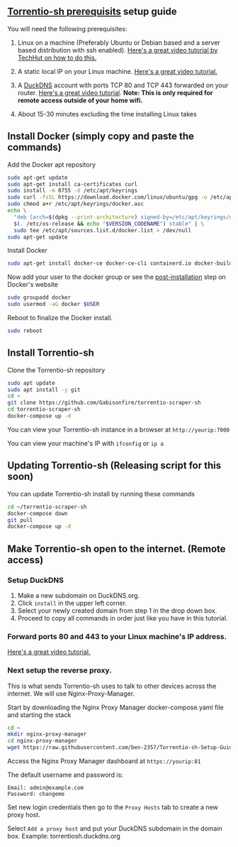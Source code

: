 ## [Torrentio-sh prerequisits](https://github.com/Gabisonfire/torrentio-scraper-sh) setup guide

You will need the following prerequisites:
 1. Linux on a machine (Preferably Ubuntu or Debian based and a server based distribution with ssh enabled). [Here's a great video tutorial by TechHut on how to do this.](https://www.youtube.com/watch?v=K2m52F0S2w8) 
 
 2. A static local IP on your Linux machine. [Here's a great video tutorial.](https://www.youtube.com/watch?v=fayx4jWqyWk)
 
 3. A [DuckDNS](https://www.duckdns.org/) account with ports TCP 80 and  TCP 443 forwarded on your router. [Here's a great video tutorial](https://www.youtube.com/watch?v=B9jH8QPsVOw). ****Note: This is only required for remote access outside of your home wifi.****
 
 4. About 15-30 minutes excluding the time installing Linux takes 

## Install Docker (simply copy and paste the commands)

Add the Docker apt repository

```bash
sudo apt-get update
sudo apt-get install ca-certificates curl
sudo install -m 0755 -d /etc/apt/keyrings
sudo curl -fsSL https://download.docker.com/linux/ubuntu/gpg -o /etc/apt/keyrings/docker.asc
sudo chmod a+r /etc/apt/keyrings/docker.asc
echo \
  "deb [arch=$(dpkg --print-architecture) signed-by=/etc/apt/keyrings/docker.asc] https://download.docker.com/linux/ubuntu \
  $(. /etc/os-release && echo "$VERSION_CODENAME") stable" | \
  sudo tee /etc/apt/sources.list.d/docker.list > /dev/null
sudo apt-get update
```
Install Docker
```bash
sudo apt-get install docker-ce docker-ce-cli containerd.io docker-buildx-plugin docker-compose-plugin
```
Now add your user to the docker group or see the [post-installation](https://docs.docker.com/engine/install/linux-postinstall/) step on Docker's website
```bash
sudo groupadd docker
sudo usermod -aG docker $USER
```
Reboot to finalize the Docker install.
```bash
sudo reboot
```

## Install Torrentio-sh

Clone the Torrentio-sh repository
```bash
sudo apt update
sudo apt install -y git
cd ~
git clone https://github.com/Gabisonfire/torrentio-scraper-sh
cd torrentio-scraper-sh
docker-compose up -d
```
You can view your Torrentio-sh instance in a browser at ```http://yourip:7000```

You can view your machine's IP with ```ifconfig```  or ```ip a```  

## Updating Torrentio-sh (Releasing script for this soon)

You can update Torrentio-sh install by running these commands

```bash
cd ~/torrentio-scraper-sh
docker-compose down
git pull
docker-compose up -d
```

## Make Torrentio-sh open to the internet. (Remote access)

### Setup DuckDNS

 1. Make a new subdomain on DuckDNS.org.
 2. Click ```install``` in the upper left corner.
 3. Select your newly created domain from step 1 in the drop down box.
 4. Proceed to copy all commands in order just like you have in this tutorial.

### Forward ports 80 and 443 to your Linux machine's IP address. 
[Here's a great video tutorial.](https://www.youtube.com/watch?v=B9jH8QPsVOw)

### Next setup the reverse proxy. 
This is what sends Torrentio-sh uses to talk to other devices across the internet. We will use Nginx-Proxy-Manager.

Start by downloading the Nginx Proxy Manager docker-compose.yaml file and starting the stack
```bash
cd ~
mkdir nginx-proxy-manager
cd nginx-proxy-manager
wget https://raw.githubusercontent.com/ben-2357/Torrentio-sh-Setup-Guide/main/docker-compose.yaml
```
Access the Nginx Proxy Manager dashboard at ```https://yourip:81```

The default username and password is:
```
Email: admin@example.com
Password: changeme
```
Set new login credentials then go to the  ```Proxy Hosts``` tab to create a new proxy host.

Select ```Add a proxy host``` and put your DuckDNS subdomain in the domain box. Example: torrentiosh.duckdns.org
